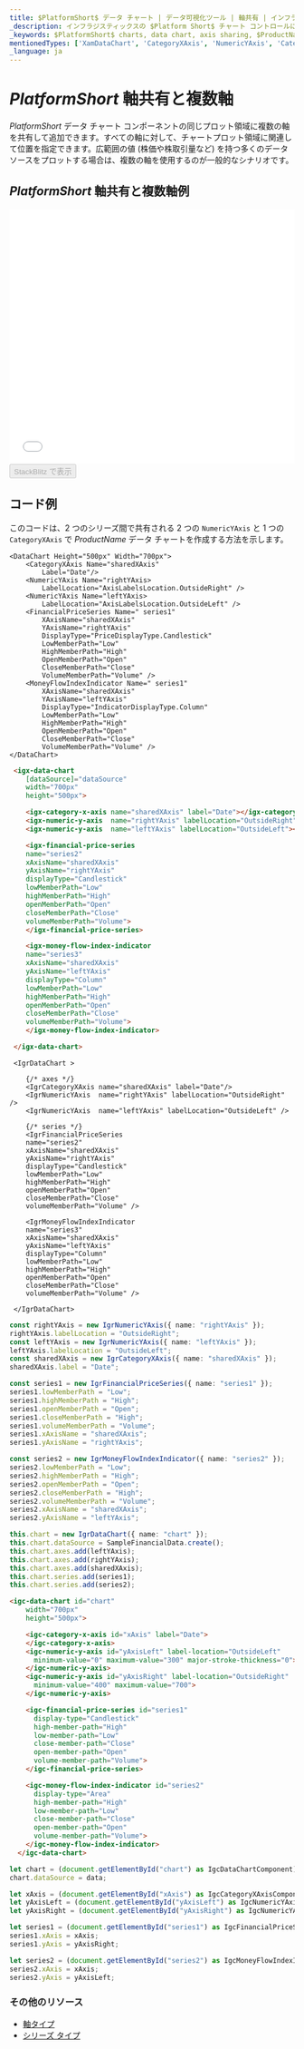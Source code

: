 ```yaml
---
title: $PlatformShort$ データ チャート | データ可視化ツール | 軸共有 | インフラジスティックス
_description: インフラジスティックスの $Platform Short$ チャート コントロールにより、複数の軸を同じプロット エリアに表示できます。複数の軸を持つ $ProductName$ グラフを作成します!
_keywords: $PlatformShort$ charts, data chart, axis sharing, $ProductName$, Infragistics, multiple axes, $PlatformShort$ チャート, データ チャート, 軸共有, インフラジスティックス, 複数軸
mentionedTypes: ['XamDataChart', 'CategoryXAxis', 'NumericYAxis', 'CategoryDateTimeXAxis']
_language: ja
---
```

# $PlatformShort$ 軸共有と複数軸

 $PlatformShort$ データ チャート コンポーネントの同じプロット領域に複数の軸を共有して追加できます。すべての軸に対して、チャートプロット領域に関連して位置を指定できます。広範囲の値 (株価や株取引量など) を持つ多くのデータソースをプロットする場合は、複数の軸を使用するのが一般的なシナリオです。

## $PlatformShort$ 軸共有と複数軸例

<div class="sample-container loading" style="height: 450px">
    <iframe id="data-chart-axis-sharing-iframe" src='{environment:dvDemosBaseUrl}/charts/data-chart-axis-sharing' width="100%" height="100%" seamless frameBorder="0" onload="onXPlatSampleIframeContentLoaded(this);"></iframe>
</div>
<div>
    <button data-localize="stackblitz" disabled class="stackblitz-btn" data-iframe-id="data-chart-axis-sharing-iframe" data-demos-base-url="{environment:dvDemosBaseUrl}">StackBlitz で表示
    </button>
<sample-button src="charts/data-chart/axis-sharing"></sample-button>

</div>

<div class="divider--half"></div>


## コード例
このコードは、2 つのシリーズ間で共有される 2 つの `NumericYAxis` と 1 つの `CategoryXAxis` で $ProductName$ データ チャートを作成する方法を示します。

```razor
<DataChart Height="500px" Width="700px">
    <CategoryXAxis Name="sharedXAxis"
        Label="Date"/>
    <NumericYAxis Name="rightYAxis>
        LabelLocation="AxisLabelsLocation.OutsideRight" />
    <NumericYAxis Name="leftYAxis>
        LabelLocation="AxisLabelsLocation.OutsideLeft" />
    <FinancialPriceSeries Name=" series1"
        XAxisName="sharedXAxis"
        YAxisName="rightYAxis"
        DisplayType="PriceDisplayType.Candlestick"
        LowMemberPath="Low"
        HighMemberPath="High"
        OpenMemberPath="Open"
        CloseMemberPath="Close"
        VolumeMemberPath="Volume" />
    <MoneyFlowIndexIndicator Name=" series1"
        XAxisName="sharedXAxis"
        YAxisName="leftYAxis"
        DisplayType="IndicatorDisplayType.Column"
        LowMemberPath="Low"
        HighMemberPath="High"
        OpenMemberPath="Open"
        CloseMemberPath="Close"
        VolumeMemberPath="Volume" />
</DataChart>
```

```html
 <igx-data-chart
    [dataSource]="dataSource"
    width="700px"
    height="500px">

    <igx-category-x-axis name="sharedXAxis" label="Date"></igx-category-x-axis>
    <igx-numeric-y-axis  name="rightYAxis" labelLocation="OutsideRight"></igx-numeric-y-axis>
    <igx-numeric-y-axis  name="leftYAxis" labelLocation="OutsideLeft"></igx-numeric-y-axis>

    <igx-financial-price-series
    name="series2"
    xAxisName="sharedXAxis"
    yAxisName="rightYAxis"
    displayType="Candlestick"
    lowMemberPath="Low"
    highMemberPath="High"
    openMemberPath="Open"
    closeMemberPath="Close"
    volumeMemberPath="Volume">
    </igx-financial-price-series>

    <igx-money-flow-index-indicator
    name="series3"
    xAxisName="sharedXAxis"
    yAxisName="leftYAxis"
    displayType="Column"
    lowMemberPath="Low"
    highMemberPath="High"
    openMemberPath="Open"
    closeMemberPath="Close"
    volumeMemberPath="Volume">
    </igx-money-flow-index-indicator>

 </igx-data-chart>
```

```tsx
 <IgrDataChart >

    {/* axes */}
    <IgrCategoryXAxis name="sharedXAxis" label="Date"/>
    <IgrNumericYAxis  name="rightYAxis" labelLocation="OutsideRight" />
    <IgrNumericYAxis  name="leftYAxis" labelLocation="OutsideLeft" />

    {/* series */}
    <IgrFinancialPriceSeries
    name="series2"
    xAxisName="sharedXAxis"
    yAxisName="rightYAxis"
    displayType="Candlestick"
    lowMemberPath="Low"
    highMemberPath="High"
    openMemberPath="Open"
    closeMemberPath="Close"
    volumeMemberPath="Volume" />

    <IgrMoneyFlowIndexIndicator
    name="series3"
    xAxisName="sharedXAxis"
    yAxisName="leftYAxis"
    displayType="Column"
    lowMemberPath="Low"
    highMemberPath="High"
    openMemberPath="Open"
    closeMemberPath="Close"
    volumeMemberPath="Volume" />

 </IgrDataChart>
```

```ts
const rightYAxis = new IgrNumericYAxis({ name: "rightYAxis" });
rightYAxis.labelLocation = "OutsideRight";
const leftYAxis = new IgrNumericYAxis({ name: "leftYAxis" });
leftYAxis.labelLocation = "OutsideLeft";
const sharedXAxis = new IgrCategoryXAxis({ name: "sharedXAxis" });
sharedXAxis.label = "Date";

const series1 = new IgrFinancialPriceSeries({ name: "series1" });
series1.lowMemberPath = "Low";
series1.highMemberPath = "High";
series1.openMemberPath = "Open";
series1.closeMemberPath = "High";
series1.volumeMemberPath = "Volume";
series1.xAxisName = "sharedXAxis";
series1.yAxisName = "rightYAxis";

const series2 = new IgrMoneyFlowIndexIndicator({ name: "series2" });
series2.lowMemberPath = "Low";
series2.highMemberPath = "High";
series2.openMemberPath = "Open";
series2.closeMemberPath = "High";
series2.volumeMemberPath = "Volume";
series2.xAxisName = "sharedXAxis";
series2.yAxisName = "leftYAxis";

this.chart = new IgrDataChart({ name: "chart" });
this.chart.dataSource = SampleFinancialData.create();
this.chart.axes.add(leftYAxis);
this.chart.axes.add(rightYAxis);
this.chart.axes.add(sharedXAxis);
this.chart.series.add(series1);
this.chart.series.add(series2);
```

```html
<igc-data-chart id="chart"
    width="700px"
    height="500px">

    <igc-category-x-axis id="xAxis" label="Date">
    </igc-category-x-axis>
    <igc-numeric-y-axis id="yAxisLeft" label-location="OutsideLeft"
      minimum-value="0" maximum-value="300" major-stroke-thickness="0">
    </igc-numeric-y-axis>
    <igc-numeric-y-axis id="yAxisRight" label-location="OutsideRight"
      minimum-value="400" maximum-value="700">
    </igc-numeric-y-axis>

    <igc-financial-price-series id="series1"
      display-type="Candlestick"
      high-member-path="High"
      low-member-path="Low"
      close-member-path="Close"
      open-member-path="Open"
      volume-member-path="Volume">
    </igc-financial-price-series>

    <igc-money-flow-index-indicator id="series2"
      display-type="Area"
      high-member-path="High"
      low-member-path="Low"
      close-member-path="Close"
      open-member-path="Open"
      volume-member-path="Volume">
    </igc-money-flow-index-indicator>
  </igc-data-chart>
```

```ts
let chart = (document.getElementById("chart") as IgcDataChartComponent);
chart.dataSource = data;

let xAxis = (document.getElementById("xAxis") as IgcCategoryXAxisComponent);
let yAxisLeft = (document.getElementById("yAxisLeft") as IgcNumericYAxisComponent);
let yAxisRight = (document.getElementById("yAxisRight") as IgcNumericYAxisComponent);

let series1 = (document.getElementById("series1") as IgcFinancialPriceSeriesComponent);
series1.xAxis = xAxis;
series1.yAxis = yAxisRight;

let series2 = (document.getElementById("series2") as IgcMoneyFlowIndexIndicatorComponent);
series2.xAxis = xAxis;
series2.yAxis = yAxisLeft;
```

### その他のリソース

- [軸タイプ](data-chart-axis-types.md)
- [シリーズ タイプ](data-chart-series-types.md)



